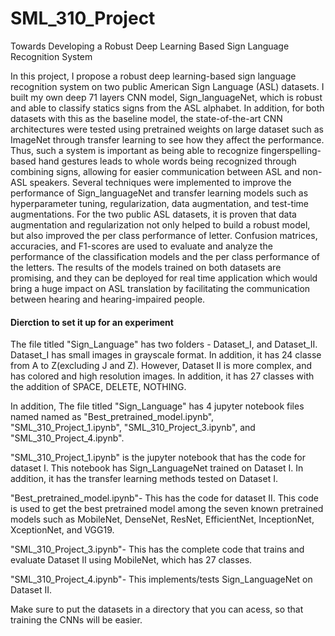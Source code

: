 # SML_310_Project
Towards Developing a Robust Deep Learning Based Sign Language Recognition System




In this project, I propose a robust deep learning-based sign language recognition system on two public American Sign Language (ASL) datasets. I built my own deep 71 layers CNN model, Sign_languageNet, which is robust and able to classify statics signs from the ASL alphabet. In addition, for both datasets with this as the baseline model, the state-of-the-art CNN architectures were tested using pretrained weights on large dataset such as ImageNet through transfer learning to see how they affect the performance. Thus, such a system is important as being able to recognize fingerspelling-based hand gestures leads to whole words being recognized through combining signs, allowing for easier communication between ASL and non-ASL speakers. Several techniques were implemented to improve the performance of Sign_languageNet and transfer learning models such as hyperparameter tuning, regularization, data augmentation, and test-time augmentations. For the two public ASL datasets, it is proven that data augmentation and regularization not only helped to build a robust model, but also improved the per class performance of letter. Confusion matrices, accuracies, and F1-scores are used to evaluate and analyze the performance of the classification models and the per class performance of the letters. The results of the models trained on both datasets are promising, and they can be deployed for real time application which would bring a huge impact on ASL translation by facilitating the communication between hearing and hearing-impaired people.


#### Dierction to set it up for an experiment

The file titled "Sign_Language" has two folders - Dataset_I, and Dataset_II. Dataset_I has small images in grayscale format. In addition, it has 24 classe from A to Z(excluding J and Z). However, Dataset II is more complex, and has colored and high resolution images. In addition, it has 27 classes with the addition of SPACE, DELETE, NOTHING.

In addition, The file titled "Sign_Language" has 4 jupyter notebook files named named as "Best_pretrained_model.ipynb", "SML_310_Project_1.ipynb", "SML_310_Project_3.ipynb", and "SML_310_Project_4.ipynb".


"SML_310_Project_1.ipynb" is the jupyter notebook that has the code for dataset I. This notebook has Sign_LanguageNet trained on Dataset I. In addition, it has the transfer learning methods tested on Dataset I.


"Best_pretrained_model.ipynb"- This has the code for dataset II. This code is used to get the best pretrained model among the seven known pretrained models such as MobileNet, DenseNet, ResNet, EfficientNet, InceptionNet, XceptionNet, and VGG19.

"SML_310_Project_3.ipynb"- This has the complete code that trains and evaluate Dataset II using MobileNet, which has 27 classes.

 "SML_310_Project_4.ipynb"- This implements/tests Sign_LanguageNet on Dataset II.

Make sure to put the datasets in a directory that you can acess, so that training the CNNs will be easier.
